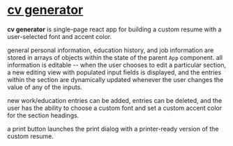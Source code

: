 # [cv generator](https://seanstephenbrian.github.io/cv-project/)

**cv generator** is single-page react app for building a custom resume with a user-selected font and 
accent color.

general personal information, education history, and job information are stored in arrays of objects 
within the state of the parent `App` component. all information is editable -- when the user chooses
to edit a particular section, a new editing view with populated input fields is displayed, and the 
entries within the section are dynamically updated whenever the user changes the value of any of the 
inputs.

new work/education entries can be added, entries can be deleted, and the user has the ability to choose 
a custom font and set a custom accent color for the section headings.

a print button launches the print dialog with a printer-ready version of the custom resume.